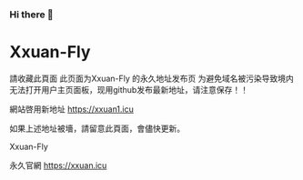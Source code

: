 ### Hi there 👋

# Xxuan-Fly
請收藏此頁面
此页面为Xxuan-Fly 的永久地址发布页
为避免域名被污染导致境内无法打开用户主页面板，现用github发布最新地址，请注意保存！！

網站啓用新地址 https://xxuan1.icu

如果上述地址被墻，請留意此頁面，會儘快更新。

Xxuan-Fly

永久官網 https://xxuan.icu
